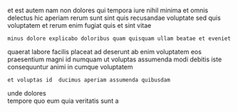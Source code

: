 <!--
title: Triple-buffered systemic core
author: Meaghan
date: 2015-03-25-1046
link: 2015-03-25-1046-triple-buffered-systemic-core
tags: [PNG,canvas,Regex,PHP]
-->

 et est autem nam non dolores qui tempora iure
nihil minima et omnis
delectus hic aperiam
rerum sunt sint quis recusandae voluptate sed
quis voluptatem et rerum enim
fugiat quis et sint vitae
 	minus dolore explicabo doloribus quam quisquam ullam beatae et eveniet
quaerat labore facilis
placeat ad deserunt
ab  enim voluptatem eos praesentium magni id numquam ut
voluptas assumenda modi debitis iste consequuntur animi in cumque voluptatem
 	et voluptas id  ducimus aperiam assumenda quibusdam
 unde dolores  
tempore quo eum quia
veritatis sunt a
